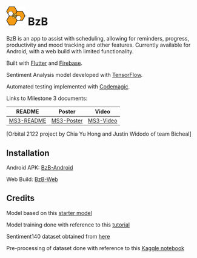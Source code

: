 # <img src=beecheal/assets/BzB.png width="50" height="50"> BzB
BzB is an app to assist with scheduling, allowing for reminders, progress, productivity and mood tracking and other features. Currently available for Android, with a web build with limited functionality.

Built with [Flutter](https://flutter.dev/) and [Firebase](https://firebase.google.com/). 

Sentiment Analysis model developed with [TensorFlow](https://www.tensorflow.org/).

Automated testing implemented with [Codemagic](https://codemagic.io/start/).

Links to Milestone 3 documents:

| README  | Poster | Video |
| ------------- | ------------- | ------------- |
| [MS3-README](url)  | [MS3-Poster](url)  | [MS3-Video](url)  |

[Orbital 2122 project by Chia Yu Hong and Justin Widodo of team Bicheal]

## Installation
Android APK:
[BzB-Android](url)

Web Build:
[BzB-Web](url)

## Credits
Model based on this [starter model](https://www.tensorflow.org/lite/examples/text_classification/overview)

Model training done with reference to this [tutorial](https://www.tensorflow.org/lite/models/modify/model_maker/text_classification)

Sentiment140 dataset obtained from [here](https://www.kaggle.com/datasets/kazanova/sentiment140)

Pre-processing of dataset done with reference to this [Kaggle notebook](https://www.kaggle.com/code/paoloripamonti/twitter-sentiment-analysis/notebook)
